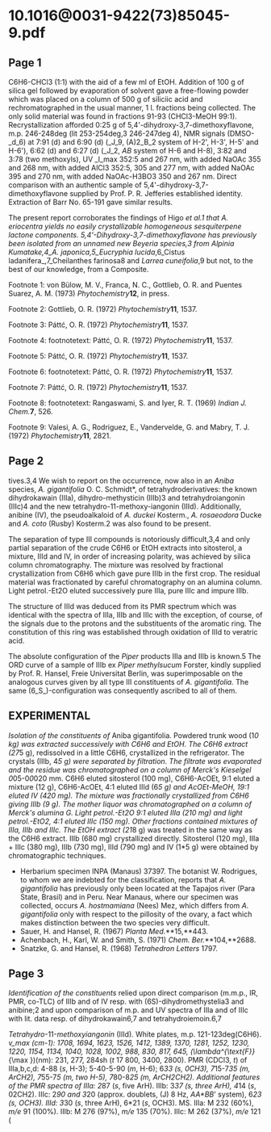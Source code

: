 # 10.1016@0031-9422(73)85045-9.pdf

## Page 1

C6H6-CHCl3 (1:1) with the aid of a few ml of EtOH. Addition of 100 g of silica gel followed by evaporation of solvent gave a free-flowing powder which was placed on a column of 500 g of siliciic acid and rechromatographed in the usual manner, 1 l. fractions being collected. The only solid material was found in fractions 91-93 (CHCl3-MeOH 99:1). Recrystallization afforded 0:25 g of 5,4'-dihydroxy-3,7-dimethoxyflavone, m.p. 246-248deg (lit 253-254deg,3 246-247deg 4), NMR signals (DMSO-_d_6) at 7:91 \(d\) and 6:90 \(d\) (_J_9, \(A\)2_B_2 system of H-2', H-3', H-5' and H-6'), 6:62 \(d\) and 6:27 \(d\) (_J_2, _AB_ system of H-6 and H-8), 3:82 and 3:78 (two methoxyls), UV _l_max 352:5 and 267 nm, with added NaOAc 355 and 268 nm, with added AlCl3 352:5, 305 and 277 nm, with added NaOAc 395 and 270 nm, with added NaOAc-H3BO3 350 and 267 nm. Direct comparison with an authentic sample of 5,4'-dihydroxy-3,7-dimethoxyflavone supplied by Prof. P. R. Jefferies established identity. Extraction of Barr No. 65-191 gave similar results.

The present report corroborates the findings of Higo _et al._1 that _A. eriocentra_ yields no easily crystallizable homogeneous sesquiterpene lactone components. 5,4'-Dihydroxy-3,7-dimethoxyflavone has previously been isolated from an unnamed new _Beyeria_ species,3 from _Alpinia Kumatake_,4_A. japonica_,5_Eucryphia lucida_,6_Cistus ladanifera_,7_Cheilanthes farinosa8 and _Larrea cuneifolia_,9 but not, to the best of our knowledge, from a Composite.

Footnote 1: von Bülow, M. V., Franca, N. C., Gottlieb, O. R. and Puentes Suarez, A. M. (1973) _Phytochemistry_**12**, in press.

Footnote 2: Gottlieb, O. R. (1972) _Phytochemistry_**11**, 1537.

Footnote 3: Páttć, O. R. (1972) _Phytochemistry_**11**, 1537.

Footnote 4: footnotetext: Páttć, O. R. (1972) _Phytochemistry_**11**, 1537.

Footnote 5: Páttć, O. R. (1972) _Phytochemistry_**11**, 1537.

Footnote 6: footnotetext: Páttć, O. R. (1972) _Phytochemistry_**11**, 1537.

Footnote 7: Páttć, O. R. (1972) _Phytochemistry_**11**, 1537.

Footnote 8: footnotetext: Rangaswami, S. and Iyer, R. T. (1969) _Indian J. Chem._**7**, 526.

Footnote 9: Valesi, A. G., Rodriguez, E., Vandervelde, G. and Mabry, T. J. (1972) _Phytochemistry_**11**, 2821.


## Page 2

tives.3,4 We wish to report on the occurrence, now also in an _Aniba_ species, _A. gigantifolia_ O. C. Schmidt*, of tetrahydroderivatives: the known dihydrokawain (IIIa), dihydro-methysticin (IIIb)3 and tetrahydroiangonin (IIIc)4 and the new tetrahydro-11-methoxy-iangonin (IIId). Additionally, anibine (IV), the pseudoalkaloid of _A. duckei_ Kosterm., _A. rosaeodora_ Ducke and _A. coto_ (Rusby) Kosterm.2 was also found to be present.

The separation of type III compounds is notoriously difficult,3,4 and only partial separation of the crude C6H6 or EtOH extracts into sitosterol, a mixture, IIId and IV, in order of increasing polarity, was achieved by silica column chromatography. The mixture was resolved by fractional crystallization from C6H6 which gave pure IIIb in the first crop. The residual material was fractionated by careful chromatography on an alumina column. Light petrol.-Et2O eluted successively pure IIIa, pure IIIc and impure IIIb.

The structure of IIId was deduced from its PMR spectrum which was identical with the spectra of IIIa, IIIb and IIIc with the exception, of course, of the signals due to the protons and the substituents of the aromatic ring. The constitution of this ring was established through oxidation of IIId to veratric acid.

The absolute configuration of the _Piper_ products IIIa and IIIb is known.5 The ORD curve of a sample of IIIb ex _Piper methylsucum_ Forster, kindly supplied by Prof. R. Hansel, Freie Universitat Berlin, was superimposable on the analogous curves given by all type III constituents of _A. gigantifolia._ The same (6_S_)-configuration was consequently ascribed to all of them.

## EXPERIMENTAL

_Isolation of the constituents of_ Aniba gigantifolia. Powdered trunk wood (1*0 kg) was extracted successively with C6H6 and EtOH. The C6H6 extract (27*5 g), redissolved in a little C6H6, crystallized in the refrigerator. The crystals (IIIb, 4*5 g) were separated by filtration. The filtrate was evaporated and the residue was chromatographed on a column of Merck's Kieselgel 0*05-0*0*020 mm. C6H6 eluted sitosterol (100 mg), C6H6-AcOEt, 9:1 eluted a mixture (12 g), C6H6-AcOEt, 4:1 eluted IIId (6*5 g) and AcOEt-MeOH, 19:1 eluted IV (420 mg). The mixture was fractionally crystallized from C6H6 giving IIIb (9 g). The mother liquor was chromatographed on a column of Merck's alumina G. Light petrol.-Et2O 9:1 eluted IIIa (210 mg) and light petrol.-EtO2, 4:1 eluted IIIc (150 mg). Other fractions contained mixtures of IIIa, IIIb and IIIc. The EtOH extract (21*8 g) was treated in the same way as the C6H6 extract. IIIb (680 mg) crystallized directly. Sitosterol (120 mg), IIIa + IIIc (380 mg), IIIb (730 mg), IIId (790 mg) and IV (1*5 g) were obtained by chromatographic techniques.

* Herbarium specimen INPA (Manaus) 37397. The botanist W. Rodrigues, to whom we are indebted for the classification, reports that _A. gigantifolia_ has previously only been located at the Tapajos river (Para State, Brasil) and in Peru. Near Manaus, where our specimen was collected, occurs _A. hostmamiana_ (Nees) Mez, which differs from _A. gigantifolia_ only with respect to the pillosity of the ovary, a fact which makes distinction between the two species very difficult.
* Sauer, H. and Hansel, R. (1967) _Planta Med._**15,**443.
* Achenbach, H., Karl, W. and Smith, S. (1971) _Chem. Ber._**104,**2688.
* Snatzke, G. and Hansel, R. (1968) _Tetrahedron Letters_ 1797.



## Page 3

_Identification of the constituents_ relied upon direct comparison (m.m.p., IR, PMR, co-TLC) of IIIb and of IV resp. with (6S)-dihydromethystelia3 and anibine;2 and upon comparison of m.p. and UV spectra of IIIa and of IIIc with lit. data resp. of dihydrokawain6,7 and tetrahydroiemoin.6,7

_Tetrahydro_-11-_methoxyiangonin_ (IIId). White plates, m.p. 121-123deg(C6H6). _v_max (cm-1): 1708, 1694, 1623, 1526, 1412, 1389, 1370, 1281, 1252, 1230, 1220, 1154, 1134, 1040, 1028, 1002, 988, 830, 817, 645, \(\lambda^{\text{F}}_{\max }\)(nm): 231, 277, 284sh (_t_ 17 800, 3400, 2800). PMR (CDCl3, _t_) of IIIa,b,c,d: 4-88 (_s_, H-3); 5-40-5-90 (_m_, H-6); 6*33 (_s_, 0CH3), 7*15-7*35 (_m_, ArCH2), 7*55-7*5 (_m_, two H-5), 7*80-8*25 (_m_, ArCH2CH2). Additional features of the PMR spectra of IIIa: 2*87 (_s_, five ArH). IIIb: 3*37 (_s_, three ArH), 4*14 (_s_, 02CH2). IIIc: 2*90 and 3*20 (approx. doublets, \(J\) 8 Hz, _AA*BB_' system), 6*23 (_s_, OCH3). IIId: 3*30 (_s_, three ArH), 6*21 (_s_, OCH3). MS. IIIa: M 232 (60%), _m/e_ 91 (100%). IIIb: M 276 (97%), _m/e_ 135 (70%). IIIc: M 262 (37%), _m/e_ 121 (

